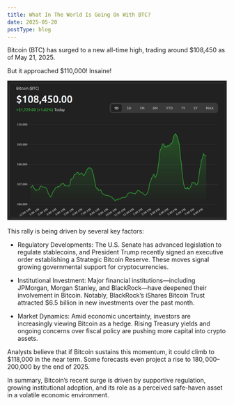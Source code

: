 ```yaml
---
title: What In The World Is Going On With BTC?
date: 2025-05-20
postType: blog
---
```


Bitcoin (BTC) has surged to a new all-time high, trading around $108,450 as of May 21, 2025.

But it approached $110,000! Insaine!

![alt text](/assets/img/posts/2025/btc-be-crazy.png "Title")

This rally is being driven by several key factors:
- Regulatory Developments: The U.S. Senate has advanced legislation to regulate stablecoins, and President Trump recently signed an executive order establishing a Strategic Bitcoin Reserve. These moves signal growing governmental support for cryptocurrencies.

- Institutional Investment: Major financial institutions—including JPMorgan, Morgan Stanley, and BlackRock—have deepened their involvement in Bitcoin. Notably, BlackRock’s iShares Bitcoin Trust attracted $6.5 billion in new investments over the past month.

- Market Dynamics: Amid economic uncertainty, investors are increasingly viewing Bitcoin as a hedge. Rising Treasury yields and ongoing concerns over fiscal policy are pushing more capital into crypto assets.

Analysts believe that if Bitcoin sustains this momentum, it could climb to $118,000 in the near term. Some forecasts even project a rise to $180,000–$200,000 by the end of 2025.

In summary, Bitcoin’s recent surge is driven by supportive regulation, growing institutional adoption, and its role as a perceived safe-haven asset in a volatile economic environment.
